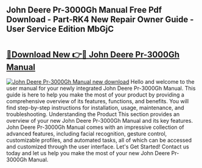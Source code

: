 ## John Deere Pr-3000Gh Manual Free Pdf Download - Part-RK4 New Repair Owner Guide - User Service Edition MbGjC

# <h2><a href="http://bc949.oget.top/?id=John+Deere+Pr-3000Gh+Manual">🔗Download New 👉🔴 John Deere Pr-3000Gh Manual</a></h2>

[![John Deere Pr-3000Gh Manual new download](https://i.imgur.com/5g1atiW.png)](http://bc949.oget.top/?id=John+Deere+Pr-3000Gh+Manual)
Hello and welcome to the user manual for your newly integrated John Deere Pr-3000Gh Manual. This guide is here to help you make the most of your product by providing a comprehensive overview of its features, functions, and benefits. You will find step-by-step instructions for installation, usage, maintenance, and troubleshooting. Understanding the Product This section provides an overview of your new John Deere Pr-3000Gh Manual and its key features. John Deere Pr-3000Gh Manual comes with an impressive collection of advanced features, including facial recognition, gesture control, customizable profiles, and automated tasks, all of which can be accessed and customized through the user interface. Let's Get Started! Contact us today and let us help you make the most of your new John Deere Pr-3000Gh Manual.
